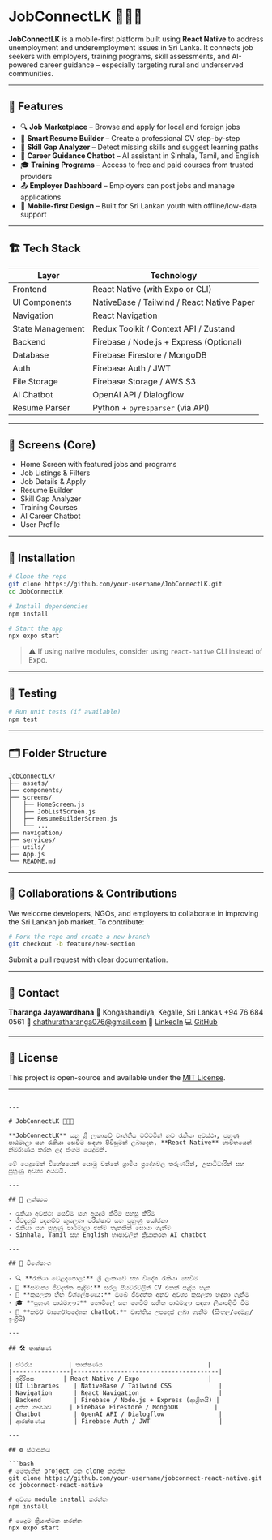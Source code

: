 
# JobConnectLK 📱🇱🇰

**JobConnectLK** is a mobile-first platform built using **React Native** to address unemployment and underemployment issues in Sri Lanka. It connects job seekers with employers, training programs, skill assessments, and AI-powered career guidance – especially targeting rural and underserved communities.

---

## 🚀 Features

- 🔍 **Job Marketplace** – Browse and apply for local and foreign jobs
- 📄 **Smart Resume Builder** – Create a professional CV step-by-step
- 🎯 **Skill Gap Analyzer** – Detect missing skills and suggest learning paths
- 🤖 **Career Guidance Chatbot** – AI assistant in Sinhala, Tamil, and English
- 🎓 **Training Programs** – Access to free and paid courses from trusted providers
- 📤 **Employer Dashboard** – Employers can post jobs and manage applications
- 📱 **Mobile-first Design** – Built for Sri Lankan youth with offline/low-data support

---

## 🏗️ Tech Stack

| Layer           | Technology                                 |
|----------------|---------------------------------------------|
| Frontend        | React Native (with Expo or CLI)            |
| UI Components   | NativeBase / Tailwind / React Native Paper |
| Navigation      | React Navigation                           |
| State Management| Redux Toolkit / Context API / Zustand      |
| Backend         | Firebase / Node.js + Express (Optional)    |
| Database        | Firebase Firestore / MongoDB               |
| Auth            | Firebase Auth / JWT                        |
| File Storage    | Firebase Storage / AWS S3                  |
| AI Chatbot      | OpenAI API / Dialogflow                    |
| Resume Parser   | Python + `pyresparser` (via API)           |

---

## 📱 Screens (Core)

- Home Screen with featured jobs and programs
- Job Listings & Filters
- Job Details & Apply
- Resume Builder
- Skill Gap Analyzer
- Training Courses
- AI Career Chatbot
- User Profile

---

## 🔧 Installation

```bash
# Clone the repo
git clone https://github.com/your-username/JobConnectLK.git
cd JobConnectLK

# Install dependencies
npm install

# Start the app
npx expo start
````

> ⚠️ If using native modules, consider using `react-native` CLI instead of Expo.

---

## 🧪 Testing

```bash
# Run unit tests (if available)
npm test
```

---

## 🗂️ Folder Structure

```
JobConnectLK/
├── assets/
├── components/
├── screens/
│   ├── HomeScreen.js
│   ├── JobListScreen.js
│   ├── ResumeBuilderScreen.js
│   └── ...
├── navigation/
├── services/
├── utils/
├── App.js
└── README.md
```

---

## 🤝 Collaborations & Contributions

We welcome developers, NGOs, and employers to collaborate in improving the Sri Lankan job market. To contribute:

```bash
# Fork the repo and create a new branch
git checkout -b feature/new-section
```

Submit a pull request with clear documentation.

---

## 📧 Contact

**Tharanga Jayawardhana**
📍 Kongashandiya, Kegalle, Sri Lanka
📞 +94 76 684 0561
📧 [chathuratharanga076@gmail.com](mailto:chathuratharanga076@gmail.com)
🔗 [LinkedIn](https://www.linkedin.com/in/tharanga-jay/)
💻 [GitHub](https://github.com/TharangaJ123github)

---

## 📄 License

This project is open-source and available under the [MIT License](LICENSE).

---

```

---

# JobConnectLK 📱🇱🇰

**JobConnectLK** යනු ශ්‍රී ලංකාවේ වෘත්තීය මට්ටමින් නව රැකියා අවස්ථා, පුහුණු පාඨමාලා සහ රැකියා සෙවීම සඳහා පිවිසුමක් ලබාදෙන, **React Native** භාවිතයෙන් නිර්මාණය කරන ලද ජංගම යෙදුමකි. 

මේ යෙදුමෙන් විශේෂයෙන් යොමු වන්නේ ග්‍රාමීය ප්‍රදේශවල තරුණයින්, උපාධිධාරීන් සහ පුහුණු අවශ්‍ය අයටයි.

---

## 🎯 ලක්ෂ්‍යය

- රැකියා අවස්ථා සෙවීම සහ අයදුම් කිරීම පහසු කිරීම  
- ජීවදැනුම් පදනම්ව කුසලතා පරීක්ෂාව සහ පුහුණු යෝජනා  
- රැකියා සහ පුහුණු පාඨමාලා එක්ම තැනකින් සොයා ගැනීම  
- Sinhala, Tamil සහ English භාෂාවලින් ක්‍රියාකරන AI chatbot

---

## 🚀 විශේෂාංග

- 🔍 **රැකියා වෙළඳපොල:** ශ්‍රී ලංකාවේ සහ විදේශ රැකියා සෙවීම  
- 📄 **සමාන්‍ය ජීවදත්ත සෑදීම:** සරල පියවරවලින් CV එකක් සෑදිය හැක  
- 🎯 **කුසලතා හිඟ විශ්ලේෂණය:** ඔබේ ජීවදත්ත අනුව අවශ්‍ය කුසලතා හඳුනා ගැනීම  
- 🎓 **පුහුණු පාඨමාලා:** නොමිලේ සහ ගෙවීම් සහිත පාඨමාලා සඳහා ලියාපදිංචි වීම  
- 🤖 **කර්ම මාර්ගෝපදේශක chatbot:** වෘත්තිය උපදෙස් ලබා ගැනීම (සිංහල/දෙමළ/ඉංග්‍රීසි)

---

## 🛠️ තාක්ෂණ

| ස්ථරය          | තාක්ෂණය                             |
|----------------|----------------------------------------|
| ඉදිරිපස        | React Native / Expo                   |
| UI Libraries    | NativeBase / Tailwind CSS             |
| Navigation      | React Navigation                      |
| Backend         | Firebase / Node.js + Express (ආශ්‍රිතයි) |
| දත්ත ගබඩාව     | Firebase Firestore / MongoDB          |
| Chatbot         | OpenAI API / Dialogflow               |
| ආරක්ෂණය        | Firebase Auth / JWT                   |

---

## ⚙️ ස්ථාපනය

```bash
# මෙතැනින් project එක clone කරන්න
git clone https://github.com/your-username/jobconnect-react-native.git
cd jobconnect-react-native

# අවශ්‍ය module install කරන්න
npm install

# යෙදුම ක්‍රියාත්මක කරන්න
npx expo start

